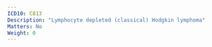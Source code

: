 ```yaml
---
ICD10: C813
Description: "Lymphocyte depleted (classical) Hodgkin lymphoma"
Matters: No
Weight: 0
---
```

